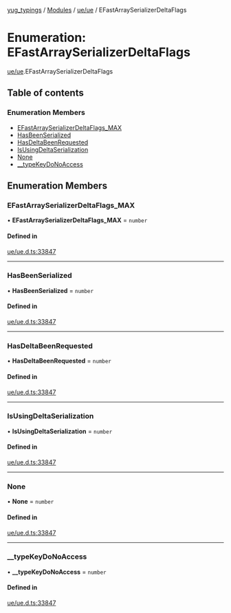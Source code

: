 [yug_typings](../README.md) / [Modules](../modules.md) / [ue/ue](../modules/ue_ue.md) / EFastArraySerializerDeltaFlags

# Enumeration: EFastArraySerializerDeltaFlags

[ue/ue](../modules/ue_ue.md).EFastArraySerializerDeltaFlags

## Table of contents

### Enumeration Members

- [EFastArraySerializerDeltaFlags\_MAX](ue_ue.EFastArraySerializerDeltaFlags.md#efastarrayserializerdeltaflags_max)
- [HasBeenSerialized](ue_ue.EFastArraySerializerDeltaFlags.md#hasbeenserialized)
- [HasDeltaBeenRequested](ue_ue.EFastArraySerializerDeltaFlags.md#hasdeltabeenrequested)
- [IsUsingDeltaSerialization](ue_ue.EFastArraySerializerDeltaFlags.md#isusingdeltaserialization)
- [None](ue_ue.EFastArraySerializerDeltaFlags.md#none)
- [\_\_typeKeyDoNoAccess](ue_ue.EFastArraySerializerDeltaFlags.md#__typekeydonoaccess)

## Enumeration Members

### EFastArraySerializerDeltaFlags\_MAX

• **EFastArraySerializerDeltaFlags\_MAX** = `number`

#### Defined in

[ue/ue.d.ts:33847](https://github.com/YugMetaverse/yug_typings/blob/25cad34/ue/ue.d.ts#L33847)

___

### HasBeenSerialized

• **HasBeenSerialized** = `number`

#### Defined in

[ue/ue.d.ts:33847](https://github.com/YugMetaverse/yug_typings/blob/25cad34/ue/ue.d.ts#L33847)

___

### HasDeltaBeenRequested

• **HasDeltaBeenRequested** = `number`

#### Defined in

[ue/ue.d.ts:33847](https://github.com/YugMetaverse/yug_typings/blob/25cad34/ue/ue.d.ts#L33847)

___

### IsUsingDeltaSerialization

• **IsUsingDeltaSerialization** = `number`

#### Defined in

[ue/ue.d.ts:33847](https://github.com/YugMetaverse/yug_typings/blob/25cad34/ue/ue.d.ts#L33847)

___

### None

• **None** = `number`

#### Defined in

[ue/ue.d.ts:33847](https://github.com/YugMetaverse/yug_typings/blob/25cad34/ue/ue.d.ts#L33847)

___

### \_\_typeKeyDoNoAccess

• **\_\_typeKeyDoNoAccess** = `number`

#### Defined in

[ue/ue.d.ts:33847](https://github.com/YugMetaverse/yug_typings/blob/25cad34/ue/ue.d.ts#L33847)
